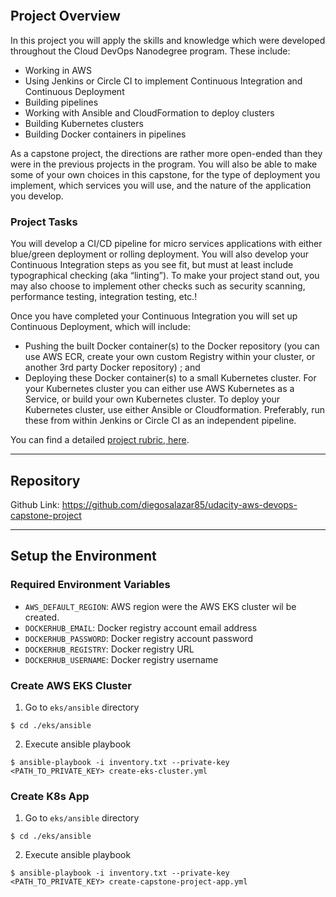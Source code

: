 [![<Diego Salazar>](https://circleci.com/gh/diegosalazar85/udacity-aws-devops-capstone-project.svg?style=svg)](https://circleci.com/gh/diegosalazar85/udacity-aws-devops-capstone-project)

## Project Overview

In this project you will apply the skills and knowledge which were developed throughout the Cloud DevOps Nanodegree program. These include:

* Working in AWS
* Using Jenkins or Circle CI to implement Continuous Integration and Continuous Deployment
* Building pipelines
* Working with Ansible and CloudFormation to deploy clusters
* Building Kubernetes clusters
* Building Docker containers in pipelines

As a capstone project, the directions are rather more open-ended than they were in the previous projects in the program. You will also be able to make some of your own choices in this capstone, for the type of deployment you implement, which services you will use, and the nature of the application you develop.

### Project Tasks

You will develop a CI/CD pipeline for micro services applications with either blue/green deployment or rolling deployment. You will also develop your Continuous Integration steps as you see fit, but must at least include typographical checking (aka “linting”). To make your project stand out, you may also choose to implement other checks such as security scanning, performance testing, integration testing, etc.!

Once you have completed your Continuous Integration you will set up Continuous Deployment, which will include:

* Pushing the built Docker container(s) to the Docker repository (you can use AWS ECR, create your own custom Registry within your cluster, or another 3rd party Docker repository) ; and
* Deploying these Docker container(s) to a small Kubernetes cluster. For your Kubernetes cluster you can either use AWS Kubernetes as a Service, or build your own Kubernetes cluster. To deploy your Kubernetes cluster, use either Ansible or Cloudformation. Preferably, run these from within Jenkins or Circle CI as an independent pipeline.

You can find a detailed [project rubric, here](https://review.udacity.com/#!/rubrics/2577/view).

---

## Repository

Github Link: https://github.com/diegosalazar85/udacity-aws-devops-capstone-project

---

## Setup the Environment

### Required Environment Variables

* `AWS_DEFAULT_REGION`: AWS region were the AWS EKS cluster wil be created.
* `DOCKERHUB_EMAIL`: Docker registry account email address
* `DOCKERHUB_PASSWORD`: Docker registry account password
* `DOCKERHUB_REGISTRY`: Docker registry URL
* `DOCKERHUB_USERNAME`: Docker registry username

### Create AWS EKS Cluster

1. Go to `eks/ansible` directory
```
$ cd ./eks/ansible
```
2. Execute ansible playbook
```
$ ansible-playbook -i inventory.txt --private-key <PATH_TO_PRIVATE_KEY> create-eks-cluster.yml 
```

### Create K8s App

1. Go to `eks/ansible` directory
```
$ cd ./eks/ansible
```
2. Execute ansible playbook
```
$ ansible-playbook -i inventory.txt --private-key <PATH_TO_PRIVATE_KEY> create-capstone-project-app.yml 
```